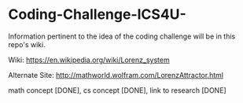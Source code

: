 # Coding-Challenge-ICS4U-

Information pertinent to the idea of the coding challenge will be in this repo's wiki.

Wiki:
https://en.wikipedia.org/wiki/Lorenz_system

Alternate Site:
http://mathworld.wolfram.com/LorenzAttractor.html

math concept [DONE], cs concept [DONE], link to research [DONE]


